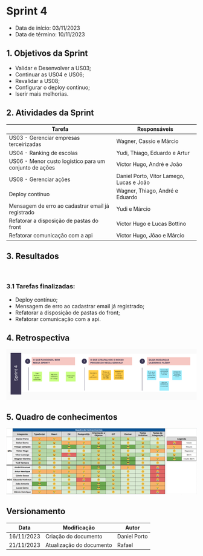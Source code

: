 # Sprint 4

- Data de início: 03/11/2023
- Data de término: 10/11/2023

## 1. Objetivos da Sprint

- Validar e Desenvolver a US03;
- Continuar as US04 e US06;
- Revalidar a US08;
- Configurar o deploy contínuo;
- Iserir mais melhorias.

## 2. Atividades da Sprint
| Tarefa | Responsáveis |
|---|---|
|US03 - Gerenciar empresas terceirizadas|Wagner, Cassio e Márcio|
|US04 - Ranking de escolas|Yudi, Thiago, Eduardo e Artur|
|US06 - Menor custo logístico para um conjunto de ações| Victor Hugo, André e João|
|US08 - Gerenciar ações| Daniel Porto, Vitor Lamego, Lucas e João|
|Deploy contínuo| Wagner, Thiago, André e Eduardo|
|Mensagem de erro ao cadastrar email já registrado|Yudi e Márcio|
|Refatorar a disposição de pastas do front| Victor Hugo e Lucas Bottino|
|Refatorar comunicação com a api | Victor Hugo, Jõao e Márcio|

## 3. Resultados

&emsp;&emsp;

### 3.1 Tarefas finalizadas:

- Deploy contínuo;
- Mensagem de erro ao cadastrar email já registrado;
- Refatorar a disposição de pastas do front;
- Refatorar comunicação com a api.


## 4. Retrospectiva

![Retrospectiva](../assets/retrospectivas/retrospectiva4.png)

## 5. Quadro de conhecimentos

![Conhecimentos](../assets/quadro-conhecimento/conhecimento4.png)

## Versionamento

| Data | Modificação | Autor |
|---|---|---|
|16/11/2023|Criação do documento|Daniel Porto|
|21/11/2023|Atualização do documento| Rafael|
